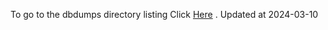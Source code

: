 To go to the dbdumps directory listing Click [Here](https://ipfs.io/ipfs/bafkreibjb6dgoa5rb7xjapgpcjf46c6klkqb7v7b5inlgy6lboulhcrqqe) . Updated at 2024-03-10